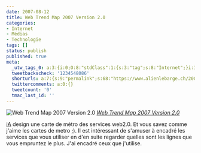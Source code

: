 ```yaml
---
date: 2007-08-12
title: Web Trend Map 2007 Version 2.0
categories:
- Internet
- Médias
- Technologie
tags: []
status: publish
published: true
meta:
  _utw_tags_0: a:3:{i:0;O:8:"stdClass":1:{s:3:"tag";s:8:"Internet";}i:1;O:8:"stdClass":1:{s:3:"tag";s:7:"Médias";}i:2;O:8:"stdClass":1:{s:3:"tag";s:11:"Technologie";}}
  tweetbackscheck: '1234548086'
  shorturls: a:7:{s:9:"permalink";s:68:"https://www.alienlebarge.ch/2007/08/12/web-trend-map-2007-version-20/";s:7:"tinyurl";s:25:"https://tinyurl.com/dcl62u";s:4:"isgd";s:17:"https://is.gd/itKO";s:5:"bitly";s:18:"https://bit.ly/6cHS";s:5:"snipr";s:22:"https://snipr.com/bcij8";s:5:"snurl";s:22:"https://snurl.com/bcij8";s:7:"snipurl";s:24:"https://snipurl.com/bcij8";}
  twittercomments: a:0:{}
  tweetcount: '0'
  tmac_last_id: ''
---
```

 <img src="https://farm2.static.flickr.com/1061/1092126732_799373a962.jpg" alt="Web Trend Map 2007 Version 2.0" />
<em><a href="https://www.flickr.com/photos/alienlebarge/1092126732/" title="photo sharing">Web Trend Map 2007 Version 2.0</a></em>

<a href="https://www.informationarchitects.jp/ia-trendmap-2007v2" title="le site de Information architects">iA</a> design une carte de métro des services web2.0. Et vous savez comme j'aime les cartes de metro ;). Il est intéressant de s'amuser à encadré les services que vous utiliser en d'en suite regarder quelles sont les lignes que vous empruntez le plus.
J'ai encadré ceux que j'utilise.
